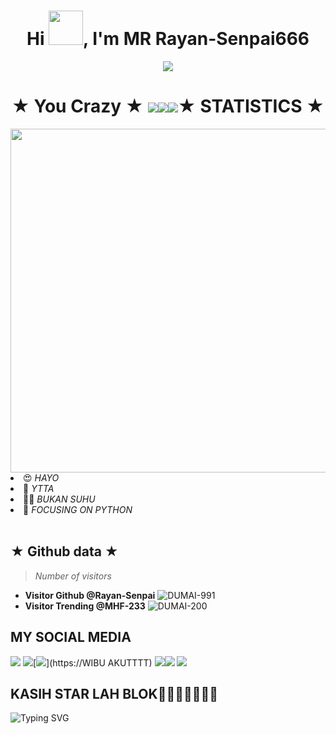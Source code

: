 
<h1 align="center">Hi <img src="https://github.com/mitul3737/mitul3737/blob/main/Wave.gif" height="55px" width="55px">, I'm MR Rayan-Senpai666</h1>
<!-- Typing SVG by DenverCoder1 - https://github.com/DenverCoder1/readme-typing-svg -->
<p align="center">
<!--   <a href="https://github.com/DenverCoder1/readme-typing-svg"> -->
    <img src="https://readme-typing-svg.herokuapp.com?color=E22FE4&width=380&height=45&lines=Welcome+To+My+Github;You+Know+Who+Is+Handsome;Rayan-Senpai;Nice+To+Meet+You+...&center=true"></a>

</p>
<h1 align="center">★ You Crazy ★ <img src="https://github.com/mitul3737/mitul3737/blob/main/mituls code.gif"
<h1 align="center"><img src="https://raw.githubusercontent.com/Rayan-Senpai/main/giphy.webp"
<h1 align="center"><img src="https://raw.githubusercontent.com/Rayan-Senpai/main/giphy%20(1).webp"
<h1 align="center">★ STATISTICS ★</i></b></h3>
<a href="https://github.com/Hunter-alamin"><img width=550 src="https://github-profile-trophy.vercel.app/?username=Hunter-alamin&theme=dracula&no-frame=true&title=Followers,Stars,Commit,Repository,Issues"/></a>
<li> 😍 <i> HAYO</i></li>
<li> 🌚 <i> YTTA</i></li>
<li> 👩‍💻 <i> BUKAN SUHU</i></li>
<li> 🌟 <i> FOCUSING ON PYTHON</i></li><br>

## ★ Github data ★
>
> *Number of visitors*
* **Visitor Github @Rayan-Senpai**
![DUMAI-991](https://komarev.com/ghpvc/?username=Dumai-991&color=blue)
* **Visitor Trending @MHF-233**
![DUMAI-200](https://komarev.com/ghpvc/?username=Dumai-200&color=blue)
>
## MY SOCIAL MEDIA
[![](https://img.shields.io/badge/Github-black?logo=Github&logoColor=black&labelColor=white)](https://github.com/Rayan-Senpai) [![](https://img.shields.io/badge/Twitter-yellow?logo=Twitter&logoColor=White&labelColor=white)](https://mobile.twitter.com/RayanSenpai666)[![](https://img.shields.io/badge/Telegram-blue?logo=Telegram&logoColor=red&labelColor=white)](https://WIBU AKUTTTT)
[![](https://img.shields.io/badge/Facebook-blue?logo=Facebook&logoColor=blue&labelColor=white)](https://www.facebook.com/Rayan)[![](https://img.shields.io/badge/Instagram-red?logo=Instagram&logoColor=red&labelColor=white)](https://www.instagram.com/sptaadiryn) [![](https://img.shields.io/badge/Whatsapp-CHAT-red?logo=Whatsapp&logoColor=Brightgreen&labelColor=white)](https://wa.me/6287749413828?text=Asalamualaikum+kak+Rayan+ganteng)
## KASIH STAR LAH BLOK🌟🌟🌟🌟🌟🌟🌟
![Typing SVG](https://readme-typing-svg.herokuapp.com?lines=Selamat+Bersenang-senang....!+)
